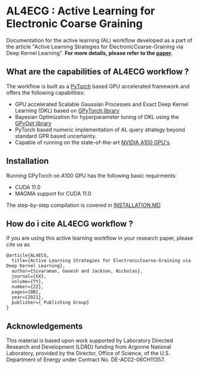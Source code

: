 # AL4ECG : Active Learning for Electronic Coarse Graining 


Documentation for the active learning (AL) workflow developed as a part of the article "Active Learning Strategies for ElectronicCoarse-Graining via Deep Kernel Learning". 
__For more details, please refer to the [paper](https://www.url_to_be_added.com).__



## What are the capabilities of AL4ECG workflow ?

The workflow is built as a [PyTorch](https://pytorch.org) based GPU accelerated framework and offers the following capabilities:

* GPU accelerated Scalable Gaussian Processes and Exact Deep Kernel Learning (DKL) based on [GPyTorch library](https://gpytorch.ai)
* Bayesian Optimization for hyperparameter tuning of  DKL using the [GPyOpt library](https://github.com/SheffieldML/GPyOpt)
* PyTorch based numeric implementation of AL query strategy beyond standard GPR based uncertainty.
* Capable of running on the state-of-the-art [NVIDIA A100 GPU's](https://www.nvidia.com/en-us/data-center/a100/).

## Installation 

Running GPyTorch on A100 GPU has the following basic requirments:

* CUDA 11.0
* MAGMA support for CUDA 11.0

The step-by-step compilation is covered in [INSTALLATION.MD](https://github.com/TheJacksonLab/ECG_ActiveLearning/blob/main/INSTALLATION.MD)


## How do i cite AL4ECG workflow ?

If you are using this active learning workflow  in your research paper, please cite us as
```
@article{AL4ECG,
  title={Active Learning Strategies for ElectronicCoarse-Graining via Deep Kernel Learning},
  author={Sivaraman, Ganesh and Jackson, Nicholas},
  journal={XX},
  volume={YY},
  number={ZZ},
  pages={BB},
  year={2021},
  publisher={ Publishing Group}
}
```

## Acknowledgements
This  material  is  based  upon  work  supported  by  Laboratory  Directed  Research  and  Development (LDRD) funding from Argonne National Laboratory, provided by the Director, Office of Science, of the U.S. Department of Energy under Contract No. DE-AC02-06CH11357.
